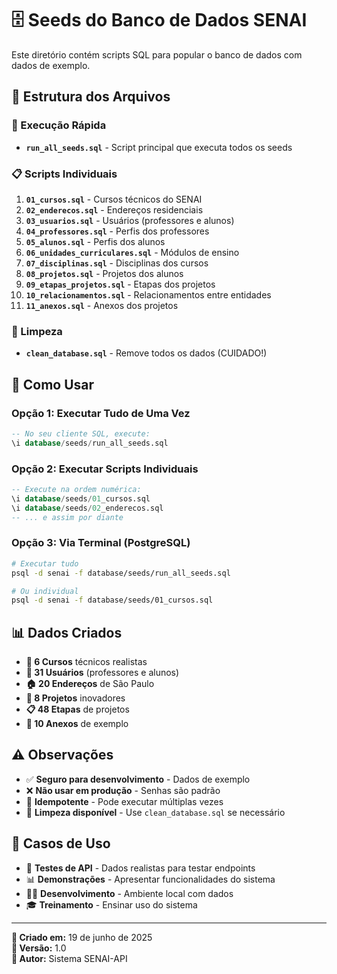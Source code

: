 # 🗄️ Seeds do Banco de Dados SENAI

Este diretório contém scripts SQL para popular o banco de dados com dados de exemplo.

## 📁 Estrutura dos Arquivos

### 🚀 Execução Rápida
- **`run_all_seeds.sql`** - Script principal que executa todos os seeds

### 📋 Scripts Individuais
1. **`01_cursos.sql`** - Cursos técnicos do SENAI
2. **`02_enderecos.sql`** - Endereços residenciais
3. **`03_usuarios.sql`** - Usuários (professores e alunos)
4. **`04_professores.sql`** - Perfis dos professores
5. **`05_alunos.sql`** - Perfis dos alunos
6. **`06_unidades_curriculares.sql`** - Módulos de ensino
7. **`07_disciplinas.sql`** - Disciplinas dos cursos
8. **`08_projetos.sql`** - Projetos dos alunos
9. **`09_etapas_projetos.sql`** - Etapas dos projetos
10. **`10_relacionamentos.sql`** - Relacionamentos entre entidades
11. **`11_anexos.sql`** - Anexos dos projetos

### 🧹 Limpeza
- **`clean_database.sql`** - Remove todos os dados (CUIDADO!)

## 🚀 Como Usar

### Opção 1: Executar Tudo de Uma Vez
```sql
-- No seu cliente SQL, execute:
\i database/seeds/run_all_seeds.sql
```

### Opção 2: Executar Scripts Individuais
```sql
-- Execute na ordem numérica:
\i database/seeds/01_cursos.sql
\i database/seeds/02_enderecos.sql
-- ... e assim por diante
```

### Opção 3: Via Terminal (PostgreSQL)
```bash
# Executar tudo
psql -d senai -f database/seeds/run_all_seeds.sql

# Ou individual
psql -d senai -f database/seeds/01_cursos.sql
```

## 📊 Dados Criados

- **🏫 6 Cursos** técnicos realistas
- **👥 31 Usuários** (professores e alunos)
- **🏠 20 Endereços** de São Paulo
- **🚀 8 Projetos** inovadores
- **📋 48 Etapas** de projetos
- **📎 10 Anexos** de exemplo

## ⚠️ Observações

- ✅ **Seguro para desenvolvimento** - Dados de exemplo
- ❌ **Não usar em produção** - Senhas são padrão
- 🔄 **Idempotente** - Pode executar múltiplas vezes
- 🧹 **Limpeza disponível** - Use `clean_database.sql` se necessário

## 🎯 Casos de Uso

- 🧪 **Testes de API** - Dados realistas para testar endpoints
- 📊 **Demonstrações** - Apresentar funcionalidades do sistema
- 👨‍💻 **Desenvolvimento** - Ambiente local com dados
- 🎓 **Treinamento** - Ensinar uso do sistema

---

**📝 Criado em:** 19 de junho de 2025  
**🎯 Versão:** 1.0  
**👤 Autor:** Sistema SENAI-API
